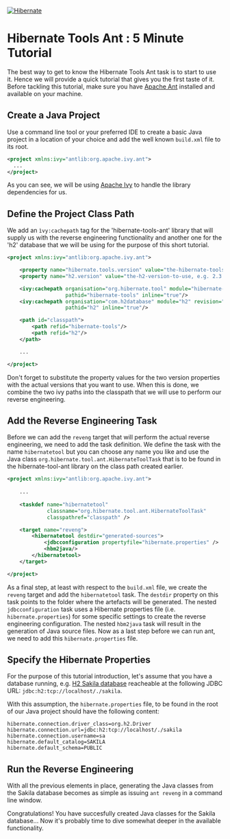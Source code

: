 <!--
  ~ Copyright 2004 - 2025 Red Hat, Inc.
  ~
  ~ Licensed under the Apache License, Version 2.0 (the "License");
  ~ you may not use this file except in compliance with the License.
  ~ You may obtain a copy of the License at
  ~
  ~     http://www.apache.org/licenses/LICENSE-2.0
  ~
  ~ Unless required by applicable law or agreed to in writing, software
  ~ distributed under the License is distributed on an "AS IS" basis,
  ~ WITHOUT WARRANTIES OR CONDITIONS OF ANY KIND, either express or implied.
  ~ See the License for the specific language governing permissions and
  ~ limitations under the License.
  -->

[![Hibernate](https://static.jboss.org/hibernate/images/hibernate_200x150.png)](https://tools.hibernate.org)

# Hibernate Tools Ant : 5 Minute Tutorial

The best way to get to know the Hibernate Tools Ant task is to start to use it. 
Hence we will provide a quick tutorial that gives you the first taste of it. 
Before tackling this tutorial, make sure you have [Apache Ant](https://ant.apache.org) installed and available 
on your machine.

## Create a Java Project

Use a command line tool or your preferred IDE to create a basic Java project in a location
of your choice and add the well known ```build.xml``` file to its root.

```xml
<project xmlns:ivy="antlib:org.apache.ivy.ant">
  ...
</project>
```

As you can see, we will be using [Apache Ivy](https://ant.apache.org/ivy/) to handle the 
library dependencies for us.  

## Define the Project Class Path
We add an ```ìvy:cachepath``` tag for the 'hibernate-tools-ant' library that will supply us with the
reverse engineering functionality and another one for the 'h2' database that we will be using
for the purpose of this short tutorial.

```xml
<project xmlns:ivy="antlib:org.apache.ivy.ant">

    <property name="hibernate.tools.version" value="the-hibernate-tools-version-to-use, e.g. 7.0.0.Final"/>
    <property name="h2.version" value="the-h2-version-to-use, e.g. 2.3.232"/>

    <ivy:cachepath organisation="org.hibernate.tool" module="hibernate-tools-ant" revision="${hibernate.tools.version}"
                   pathid="hibernate-tools" inline="true"/>
    <ivy:cachepath organisation="com.h2database" module="h2" revision="${h2.version}"
                   pathid="h2" inline="true"/>

    <path id="classpath">
        <path refid="hibernate-tools"/>
        <path refid="h2"/>
    </path>

    ...

</project>
```
Don't forget to substitute the property values for the two version properties with the actual 
versions that you want to use. When this is done, we combine the two ivy paths into the 
classpath that we will use to perform our reverse engineering.

## Add the Reverse Engineering Task
Before we can add the `reveng` target that will perform the actual reverse engineering, 
we need to add the task definition. We define the task with the name `hibernatetool` 
but you can choose any name you like and use the Java class `org.hibernate.tool.ant.HibernateToolTask` that is to be found in the hibernate-tool-ant 
library on the class path created earlier.

```xml
<project xmlns:ivy="antlib:org.apache.ivy.ant">
    
    ...
    
    <taskdef name="hibernatetool"
             classname="org.hibernate.tool.ant.HibernateToolTask"
             classpathref="classpath" />

    <target name="reveng">
        <hibernatetool destdir="generated-sources">
            <jdbcconfiguration propertyfile="hibernate.properties" />
            <hbm2java/>
        </hibernatetool>
    </target>

</project>
```
As a final step, at least with respect to the `build.xml` file, we create the `reveng` target
and add the `hibernatetool` task. The `destdir` property on this task points to the folder
where the artefacts will be generated. The nested `jdbcconfiguration` task uses a Hibernate 
properties file (i.e. `hibernate.properties`) for some specific settings to create the reverse 
engineering configuration. The nested `hbm2java` task will result in the generation of Java
source files. Now as a last step before we can run ant, we need to add this 
`hibernate.properties` file. 

## Specify the Hibernate Properties

For the purpose of this tutorial introduction, let's assume that you have a database running, e.g.
[H2 Sakila database](https://github.com/maxandersen/sakila-h2) reacheable at the following JDBC URL:
`jdbc:h2:tcp://localhost/./sakila`.

With this assumption, the `hibernate.properties` file, to be found in the root of our Java
project should have the following content:

```properties
hibernate.connection.driver_class=org.h2.Driver
hibernate.connection.url=jdbc:h2:tcp://localhost/./sakila
hibernate.connection.username=sa
hibernate.default_catalog=SAKILA
hibernate.default_schema=PUBLIC
```

## Run the Reverse Engineering

With all the previous elements in place, generating the Java classes from the Sakila database
becomes as simple as issuing `ant reveng` in a command line window.

Congratulations! You have succesfully created Java classes for the Sakila database... Now it's
probably time to dive somewhat deeper in the available functionality.